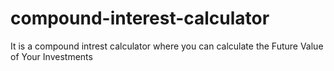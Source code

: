# compound-interest-calculator
It is a compound intrest calculator where you can calculate the Future Value of Your Investments
